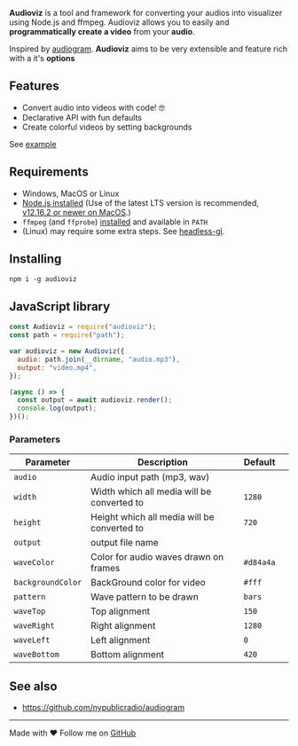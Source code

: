 **Audioviz** is a tool and framework for converting your audios into visualizer using Node.js and ffmpeg. Audioviz allows you to easily and **programmatically create a video** from your **audio**.

Inspired by [audiogram](https://github.com/nypublicradio/audiogram). **Audioviz** aims to be very extensible and feature rich with a it's **options**

## Features

- Convert audio into videos with code! 🤓
- Declarative API with fun defaults
- Create colorful videos by setting backgrounds

See [example](https://github.com/maddygoround/audioviz/blob/main/example/sample.js)

## Requirements

- Windows, MacOS or Linux
- [Node.js installed](https://nodejs.org/en/) (Use of the latest LTS version is recommended, [v12.16.2 or newer on MacOS](https://github.com/sindresorhus/meow/issues/144).)
- `ffmpeg` (and `ffprobe`) [installed](http://ffmpeg.org/) and available in `PATH`
- (Linux) may require some extra steps. See [headless-gl](https://github.com/stackgl/headless-gl#system-dependencies).

## Installing

`npm i -g audioviz`

## JavaScript library

```js
const Audioviz = require("audioviz");
const path = require("path");

var audioviz = new Audioviz({
  audio: path.join(__dirname, "audio.mp3"),
  output: "video.mp4",
});

(async () => {
  const output = await audioviz.render();
  console.log(output);
})();
```

### Parameters

| Parameter         | Description                                 | Default   |     |
| ----------------- | ------------------------------------------- | --------- | --- |
| `audio`           | Audio input path (mp3, wav)                 |           |     |
| `width`           | Width which all media will be converted to  | `1280`    |     |
| `height`          | Height which all media will be converted to | `720`     |     |
| `output`          | output file name                            |           |     |
| `waveColor`       | Color for audio waves drawn on frames       | `#d84a4a` |     |
| `backgroundColor` | BackGround color for video                  | `#fff`    |     |
| `pattern`         | Wave pattern to be drawn                    | `bars`    |     |
| `waveTop`         | Top alignment                               | `150`     |     |
| `waveRight`       | Right alignment                             | `1280`    |     |
| `waveLeft`        | Left alignment                              | `0`       |     |
| `waveBottom`      | Bottom alignment                            | `420`     |     |

## See also

- https://github.com/nypublicradio/audiogram

---

Made with ❤️
Follow me on [GitHub](https://github.com/maddygoround/)
